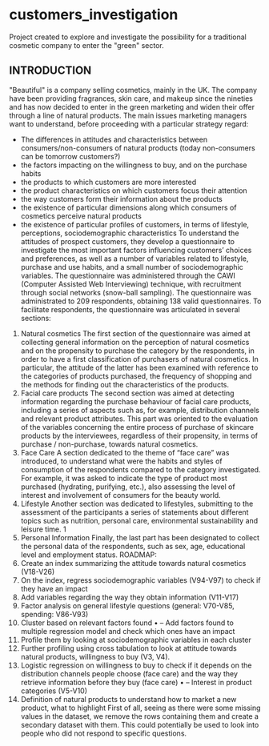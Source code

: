 # customers_investigation
Project created to explore and investigate the possibility for a traditional cosmetic company to enter the "green" sector.

## INTRODUCTION
"Beautiful" is a company selling cosmetics, mainly in the UK. The company have been providing fragrances, skin care, and makeup since the nineties and has now decided to enter in the green marketing and widen their offer through a line of natural products. The main issues marketing managers want to understand, before proceeding with a particular strategy regard:
- The differences in attitudes and characteristics between consumers/non-consumers of natural products (today non-consumers can be tomorrow customers?)
- the factors impacting on the willingness to buy, and on the purchase habits
- the products to which customers are more interested
- the product characteristics on which customers focus their attention
- the way customers form their information about the products
- the existence of particular dimensions along which consumers of cosmetics perceive natural products
- the existence of particular profiles of customers, in terms of lifestyle, perceptions, sociodemographic characteristics
To understand the attitudes of prospect customers, they develop a questionnaire to investigate the most important factors influencing customers’ choices and preferences, as well as a number of variables related to lifestyle, purchase and use habits, and a small number of sociodemographic variables. The questionnaire was administered through the CAWI (Computer Assisted Web Interviewing) technique, with recruitment through social networks (snow-ball sampling). The questionnaire was administrated to 209 respondents, obtaining 138 valid questionnaires. To facilitate respondents, the questionnaire was articulated in several sections:
1. Natural cosmetics The first section of the questionnaire was aimed at collecting general information on the perception of natural cosmetics and on the propensity to purchase the category by the respondents, in order to have a first classification of purchasers of natural cosmetics. In particular, the attitude of the latter has been examined with reference to the categories of products purchased, the frequency of shopping and the methods for finding out the characteristics of the products.
2. Facial care products The second section was aimed at detecting information regarding the purchase behaviour of facial care products, including a series of aspects such as, for example, distribution channels and relevant product attributes. This part was oriented to the evaluation of the variables concerning the entire process of purchase of skincare products by the interviewees, regardless of their propensity, in terms of purchase / non-purchase, towards natural cosmetics.
3. Face Care A section dedicated to the theme of “face care” was introduced, to understand what were the habits and styles of consumption of the respondents compared to the category investigated. For example, it was asked to indicate the type of product most purchased (hydrating, purifying, etc.), also assessing the level of interest and involvement of consumers for the beauty world.
4. Lifestyle Another section was dedicated to lifestyles, submitting to the assessment of the participants a series of statements about different topics such as nutrition, personal care, environmental sustainability and leisure time.
1
5. Personal Information Finally, the last part has been designated to collect the personal data of the respondents, such as sex, age, educational level and employment status.
ROADMAP:
1. Create an index summarizing the attitude towards natural cosmetics (V18-V26)
2. On the index, regress sociodemographic variables (V94-V97) to check if they have an impact
3. Add variables regarding the way they obtain information (V11-V17)
4. Factor analysis on general lifestyle questions (general: V70-V85, spending: V86-V93)
5. Cluster based on relevant factors found
• – Add factors found to multiple regression model and check which ones have an impact
6. Profile them by looking at sociodemographic variables in each cluster
7. Further profiling using cross tabulation to look at attitude towards natural products, willingness to buy (V3, V4).
8. Logistic regression on willingness to buy to check if it depends on the distribution channels people choose (face care) and the way they retrieve information before they buy (face care)
• – Interest in product categories (V5-V10)
9. Definition of natural products to understand how to market a new product, what to highlight
First of all, seeing as there were some missing values in the dataset, we remove the rows containing them and create a secondary dataset with them. This could potentially be used to look into people who did not respond to specific questions.
